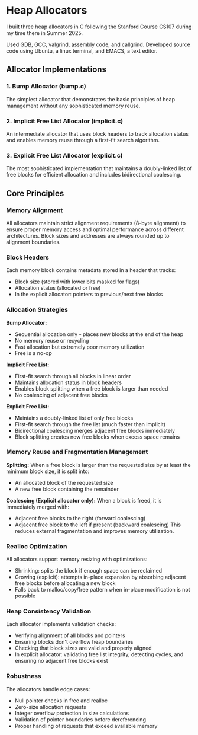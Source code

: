 # Heap Allocators

I built three heap allocators in C following the Stanford Course CS107 during my time there in Summer 2025.

Used GDB, GCC, valgrind, assembly code, and callgrind. Developed source code using Ubuntu, a linux terminal, and EMACS, a text editor.

## Allocator Implementations

### 1. Bump Allocator (bump.c)

The simplest allocator that demonstrates the basic principles of heap management without any sophisticated memory reuse.

### 2. Implicit Free List Allocator (implicit.c)

An intermediate allocator that uses block headers to track allocation status and enables memory reuse through a first-fit search algorithm.

### 3. Explicit Free List Allocator (explicit.c)

The most sophisticated implementation that maintains a doubly-linked list of free blocks for efficient allocation and includes bidirectional coalescing.

## Core Principles

### Memory Alignment

All allocators maintain strict alignment requirements (8-byte alignment) to ensure proper memory access and optimal performance across different architectures. Block sizes and addresses are always rounded up to alignment boundaries.

### Block Headers

Each memory block contains metadata stored in a header that tracks:

- Block size (stored with lower bits masked for flags)
- Allocation status (allocated or free)
- In the explicit allocator: pointers to previous/next free blocks

### Allocation Strategies

**Bump Allocator:**

- Sequential allocation only - places new blocks at the end of the heap
- No memory reuse or recycling
- Fast allocation but extremely poor memory utilization
- Free is a no-op

**Implicit Free List:**

- First-fit search through all blocks in linear order
- Maintains allocation status in block headers
- Enables block splitting when a free block is larger than needed
- No coalescing of adjacent free blocks

**Explicit Free List:**

- Maintains a doubly-linked list of only free blocks
- First-fit search through the free list (much faster than implicit)
- Bidirectional coalescing merges adjacent free blocks immediately
- Block splitting creates new free blocks when excess space remains

### Memory Reuse and Fragmentation Management

**Splitting:**
When a free block is larger than the requested size by at least the minimum block size, it is split into:

- An allocated block of the requested size
- A new free block containing the remainder

**Coalescing (Explicit allocator only):**
When a block is freed, it is immediately merged with:

- Adjacent free blocks to the right (forward coalescing)
- Adjacent free block to the left if present (backward coalescing)
  This reduces external fragmentation and improves memory utilization.

### Realloc Optimization

All allocators support memory resizing with optimizations:

- Shrinking: splits the block if enough space can be reclaimed
- Growing (explicit): attempts in-place expansion by absorbing adjacent free blocks before allocating a new block
- Falls back to malloc/copy/free pattern when in-place modification is not possible

### Heap Consistency Validation

Each allocator implements validation checks:

- Verifying alignment of all blocks and pointers
- Ensuring blocks don't overflow heap boundaries
- Checking that block sizes are valid and properly aligned
- In explicit allocator: validating free list integrity, detecting cycles, and ensuring no adjacent free blocks exist

### Robustness

The allocators handle edge cases:

- Null pointer checks in free and realloc
- Zero-size allocation requests
- Integer overflow protection in size calculations
- Validation of pointer boundaries before dereferencing
- Proper handling of requests that exceed available memory
